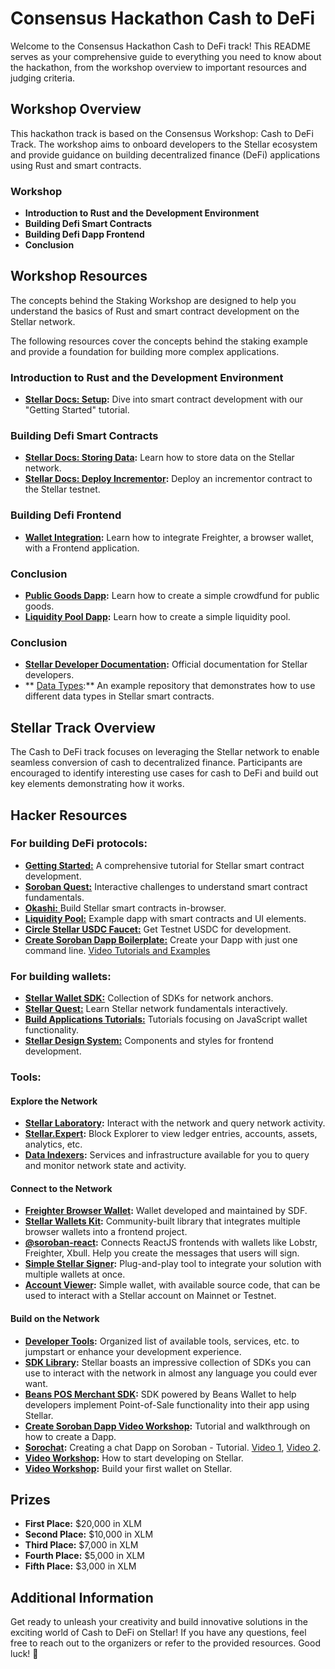 # Consensus Hackathon Cash to DeFi

Welcome to the Consensus Hackathon Cash to DeFi track! This README serves as your comprehensive guide to everything you need to know about the hackathon, from the workshop overview to important resources and judging criteria.

## Workshop Overview

This hackathon track is based on the Consensus Workshop: Cash to DeFi Track. The workshop aims to onboard developers to the Stellar ecosystem and provide guidance on building decentralized finance (DeFi) applications using Rust and smart contracts.

### Workshop

- **Introduction to Rust and the Development Environment**
- **Building Defi Smart Contracts**
- **Building Defi Dapp Frontend**
- **Conclusion**

## Workshop Resources

The concepts behind the Staking Workshop are designed to help you understand the basics of Rust and smart contract development on the Stellar network.

The following resources cover the concepts behind the staking example and provide a foundation for building more complex applications.

### Introduction to Rust and the Development Environment

- **[Stellar Docs: Setup](https://developers.stellar.org/docs/smart-contracts/getting-started/setup):** Dive into smart contract development with our "Getting Started" tutorial.

### Building Defi Smart Contracts

- **[Stellar Docs: Storing Data](https://developers.stellar.org/docs/smart-contracts/getting-started/storing-data):** Learn how to store data on the Stellar network.
- **[Stellar Docs: Deploy Incrementor](https://developers.stellar.org/docs/smart-contracts/getting-started/deploy-increment-contract):** Deploy an incrementor contract to the Stellar testnet.

### Building Defi Frontend

- **[Wallet Integration](https://developers.stellar.org/docs/smart-contracts/guides/freighter/integrate-freighter-react):** Learn how to integrate Freighter, a browser wallet, with a Frontend application.

### Conclusion

- **[Public Goods Dapp](./2-examples/crowdfund):** Learn how to create a simple crowdfund for public goods.
- **[Liquidity Pool Dapp](./2-examples/liquidity-pool):** Learn how to create a simple liquidity pool.

### Conclusion

- **[Stellar Developer Documentation](https://developers.stellar.org/):** Official documentation for Stellar developers.
- ** [Data Types](./1-workshop/data-types):** An example repository that demonstrates how to use different data types in Stellar smart contracts.

## Stellar Track Overview

The Cash to DeFi track focuses on leveraging the Stellar network to enable seamless conversion of cash to decentralized finance. Participants are encouraged to identify interesting use cases for cash to DeFi and build out key elements demonstrating how it works.

## Hacker Resources

### For building DeFi protocols:

- [**Getting Started:**](https://developers.stellar.org/docs/smart-contracts/getting-started/setup) A comprehensive tutorial for Stellar smart contract development.
- [**Soroban Quest:**](https://fastcheapandoutofcontrol.com/tutorial) Interactive challenges to understand smart contract fundamentals.
- [**Okashi:** ](https://okashi.dev/)Build Stellar smart contracts in-browser.
- [**Liquidity Pool:**](https://github.com/CheesecakeLabs/soroban-dapps/tree/main/liquidity-pool) Example dapp with smart contracts and UI elements.
- [**Circle Stellar USDC Faucet:**](https://faucet.circle.com/) Get Testnet USDC for development.
- [**Create Soroban Dapp Boilerplate:**](https://create-soroban-dapp.paltalabs.io/) Create your Dapp with just one command line. [Video Tutorials and Examples](https://www.youtube.com/watch?v=LggPeU7qAyE&list=PLNwRlLvlWA8kLnw3PJk7px29wswD69KAS&pp=gAQBiAQB)

### For building wallets:

- [**Stellar Wallet SDK:**](https://stellar.org/products-and-tools/wallet-sdk) Collection of SDKs for network anchors.
- [**Stellar Quest:**](https://quest.stellar.org) Learn Stellar network fundamentals interactively.
- [**Build Applications Tutorials:**](https://developers.stellar.org/docs/building-apps/overview) Tutorials focusing on JavaScript wallet functionality.
- [**Stellar Design System:**](https://github.com/stellar/stellar-design-system/tree/main) Components and styles for frontend development.

### Tools:

#### Explore the Network

- **[Stellar Laboratory](https://laboratory.stellar.org/):** Interact with the network and query network activity.
- **[Stellar.Expert](https://stellar.expert/):** Block Explorer to view ledger entries, accounts, assets, analytics, etc.
- **[Data Indexers](https://developers.stellar.org/docs/data-indexers/):** Services and infrastructure available for you to query and monitor network state and activity.

#### Connect to the Network

- **[Freighter Browser Wallet](https://freighter.app/):** Wallet developed and maintained by SDF.
- **[Stellar Wallets Kit](https://stellarwalletskit.dev/):** Community-built library that integrates multiple browser wallets into a frontend project.
- **[@soroban-react](https://soroban-react.paltalabs.io/):** Connects ReactJS frontends with wallets like Lobstr, Freighter, Xbull. Help you create the messages that users will sign.
- **[Simple Stellar Signer](https://github.com/bigger-tech/simple-stellar-signer):** Plug-and-play tool to integrate your solution with multiple wallets at once.
- **[Account Viewer](https://accountviewer.stellar.org/):** Simple wallet, with available source code, that can be used to interact with a Stellar account on Mainnet or Testnet.

#### Build on the Network

- **[Developer Tools](https://developers.stellar.org/docs/tools/developer-tools):** Organized list of available tools, services, etc. to jumpstart or enhance your development experience.
- **[SDK Library](https://developers.stellar.org/docs/tools/sdks/library):** Stellar boasts an impressive collection of SDKs you can use to interact with the network in almost any language you could ever want.
- **[Beans POS Merchant SDK](https://github.com/Beans-BV/merchant_sdk_javascript):** SDK powered by Beans Wallet to help developers implement Point-of-Sale functionality into their app using Stellar.
- **[Create Soroban Dapp Video Workshop](https://youtu.be/LggPeU7qAyE):** Tutorial and walkthrough on how to create a Dapp.
- **[Sorochat](https://www.youtube.com/watch?v=rWTpH_o8-W4):** Creating a chat Dapp on Soroban - Tutorial. [Video 1](https://youtu.be/rWTpH_o8-W4), [Video 2](https://youtu.be/yQIg0dbzav0).
- **[Video Workshop](https://www.youtube.com/watch?v=C7SfumZ3cvo&list=PLfEHHr3qexv9GcL6BzVWTYrlFOhnMJfew&index=14):** How to start developing on Stellar.
- **[Video Workshop](https://www.youtube.com/watch?v=kkViHXBG_5E):** Build your first wallet on Stellar.

## Prizes

- **First Place:** $20,000 in XLM
- **Second Place:** $10,000 in XLM
- **Third Place:** $7,000 in XLM
- **Fourth Place:** $5,000 in XLM
- **Fifth Place:** $3,000 in XLM

## Additional Information

Get ready to unleash your creativity and build innovative solutions in the exciting world of Cash to DeFi on Stellar! If you have any questions, feel free to reach out to the organizers or refer to the provided resources. Good luck! 🚀
